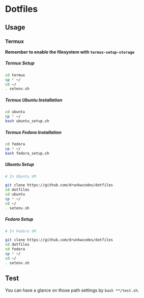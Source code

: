 # Dotfiles

## Usage

### Termux

**Remember to enable the filesystem with `termux-setup-storage`**


##### Termux Setup


```bash
cd termux
cp * ~/
cd ~/
. setenv.sh
```


##### Termux Ubuntu Installation


```bash
cd ubuntu
cp * ~/
bash ubuntu_setup.sh
```


##### Termux Fedora Installation


```bash
cd fedora
cp * ~/
bash fedora_setup.sh
```


##### Ubuntu Setup


```bash
# In Ubuntu VM

git clone https://github.com/drunkwcodes/dotfiles
cd dotfiles
cd ubuntu
cp * ~/
cd ~/
. setenv.sh
```


##### Fedora Setup


```bash
# In Fedora VM

git clone https://github.com/drunkwcodes/dotfiles
cd dotfiles
cd fedora
cp * ~/
cd ~/
. setenv.sh
```


## Test

You can have a glance on those path settings by `bash **/test.sh`.

